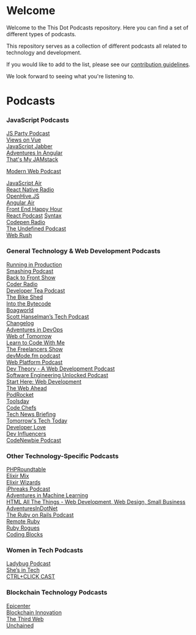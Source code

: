 # Welcome

Welcome to the This Dot Podcasts repository. Here you can find a set of different types of podcasts.

This repository serves as a collection of different podcasts all related to technology and development.

If you would like to add to the list, please see our [contribution guidelines](./CONTRIBUTING.md).

We look forward to seeing what you're listening to.

# Podcasts

<h3> JavaScript Podcasts </h3>

[JS Party Podcast](https://twitter.com/JSPartyFM)<br>
[Views on Vue](https://twitter.com/viewsonvue)<br>
[JavaScript Jabber](https://twitter.com/JSJabber)<br>
[Adventures In Angular](https://twitter.com/angularpodcast)<br>
[That's My JAMstack](https://thatsmyjamstack.com/)<br>

[Modern Web Podcast](https://twitter.com/moderndotweb)<br>

[JavaScript Air](https://javascriptair.com/)<br>
[React Native Radio](https://reactnativeradio.com/)<br>
[OpenHive.JS](https://anchor.fm/openhivejs)<br>
[Angular Air](https://twitter.com/angularair?lang=en)<br>
[Front End Happy Hour](https://twitter.com/FrontEndHH)<br>
[React Podcast](https://twitter.com/ReactPodcast)
[Syntax](https://twitter.com/syntaxfm)<br>
[Codepen Radio](https://blog.codepen.io/radio/)<br>
[The Undefined Podcast](https://twitter.com/theundefinedio?lang=en)<br>
[Web Rush](https://twitter.com/web_rush)<br>

<h3> General Technology & Web Development Podcasts </h3>

[Running in Production](https://runninginproduction.com/podcast/)<br>
[Smashing Podcast](https://twitter.com/smashingmag)<br>
[Back to Front Show](https://twitter.com/backtofrontshow)<br>
[Coder Radio](https://twitter.com/CoderRadioShow)<br>
[Developer Tea Podcast](https://twitter.com/DeveloperTea) <br>
[The Bike Shed](https://twitter.com/_bikeshed)<br>
[Into the Bytecode](https://share.transistor.fm/s/0f9aa81e)<br>
[Boagworld](https://boagworld.com/)<br>
[Scott Hanselman’s Tech Podcast](https://twitter.com/hanselminutes?lang=en)<br>
[Changelog](https://twitter.com/changelog)<br>
[Adventures in DevOps](https://twitter.com/DevOpsPodcast)<br>
[Web of Tomorrow](https://twitter.com/weboftomorrowfm)<br>
[Learn to Code With Me](https://learntocodewith.me/)<br>
[The Freelancers Show](https://twitter.com/freelancershow)<br>
[devMode.fm podcast](https://twitter.com/devmodefm)<br>
[Web Platform Podcast](https://twitter.com/intent/user?screen_name=TheWebPlatform)<br>
[Dev Theory - A Web Development Podcast](https://www.audible.com/pd/Podcast/B08JJLK1NL)<br>
[Software Engineering Unlocked Podcast](https://twitter.com/se_unlocked)<br>
[Start Here: Web Development](https://podcasts.apple.com/us/podcast/start-here-web-development/id898026456)<br>
[The Web Ahead](https://twitter.com/thewebahead)<br>
[PodRocket](https://podrocket.logrocket.com/)<br>
[Toolsday](https://twitter.com/toolsday?lang=en)<br>
[Code Chefs](https://twitter.com/codechefsdev)<br>
[Tech News Briefing](https://www.wsj.com/podcasts/tech-news-briefing/youve-got-apple-questions-weve-got-answers/bc9a5d51-6d60-4167-91f7-ddc37a43bb61)<br>
[Tomorrow's Tech Today](https://podcasts.apple.com/gb/podcast/tomorrows-tech-today/id1562152429)<br>
[Developer Love](https://podcasts.apple.com/us/podcast/developer-love/id1524102185)<br>
[Dev Influencers](https://devchat.tv/show/dev-influencers/)<br>
[CodeNewbie Podcast](https://www.codenewbie.org/podcast)<br>

<h3> Other Technology-Specific Podcasts </h3>

[PHPRoundtable](https://twitter.com/PHPRoundtable)<br>
[Elixir Mix](https://twitter.com/elixir_mix)<br>
[Elixir Wizards](https://smartlogic.io/podcast/elixir-wizards/)<br>
[iPhreaks Podcast](https://twitter.com/iphreaks)<br>
[Adventures in Machine Learning](https://twitter.com/podcast_ml)<br>
[HTML All The Things - Web Development, Web Design, Small Business](https://podcasts.apple.com/us/podcast/html-all-the-things-web-development-web-design-small/id1412209136)<br>
[AdventuresInDotNet](https://twitter.com/dotNET_Podcast)<br>
[The Ruby on Rails Podcast](https://podcasts.apple.com/us/podcast/the-ruby-on-rails-podcast/id840890158)<br>
[Remote Ruby](https://remoteruby.transistor.fm/episodes)<br>
[Ruby Rogues](https://twitter.com/rubyrogues)<br>
[Coding Blocks](https://www.codingblocks.net/)<br>

<h3> Women in Tech Podcasts </h3>

[Ladybug Podcast](https://twitter.com/LadybugPodcast)<br>
[She’s in Tech](https://devchat.tv/podcasts/shes-in-tech/)<br>
[CTRL+CLICK CAST](https://twitter.com/ctrlclickcast)<br>

<h3> Blockchain Technology Podcasts </h3>

[Epicenter](https://epicenter.tv/episodes/)<br>
[Blockchain Innovation](https://itunes.apple.com/us/podcast/blockchain-innovation-interviewing-brightest-minds/id1238906492?mt=2)<br>
[The Third Web](https://itunes.apple.com/us/podcast/the-third-web/id899090462?mt=2)<br>
[Unchained](https://itunes.apple.com/us/podcast/id1123922160)
